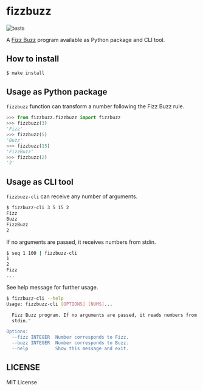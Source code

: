 # fizzbuzz

![tests](https://github.com/n0n0a/python-dev-tutorial/workflows/tests/badge.svg)

A [Fizz Buzz](https://ja.wikipedia.org/wiki/Fizz_Buzz) program available as Python package and CLI tool.

## How to install

```sh
$ make install
```

## Usage as Python package

`fizzbuzz` function can transform a number following the Fizz Buzz rule.

```py
>>> from fizzbuzz.fizzbuzz import fizzbuzz
>>> fizzbuzz(3)
'Fizz'
>>> fizzbuzz(5)
'Buzz'
>>> fizzbuzz(15)
'FizzBuzz'
>>> fizzbuzz(2)
'2'
```

## Usage as CLI tool

`fizzbuzz-cli` can receive any number of arguments.

```sh
$ fizzbuzz-cli 3 5 15 2
Fizz
Buzz
FizzBuzz
2
```

If no arguments are passed, it receives numbers from stdin.

```sh
$ seq 1 100 | fizzbuzz-cli
1
2
Fizz
...
```

See help message for further usage.

```sh
$ fizzbuzz-cli --help                                                                                                                                                                                                                                                                                       (n0n0a/docs/readme✱)
Usage: fizzbuzz-cli [OPTIONS] [NUMS]...

  Fizz Buzz program. If no arguments are passed, it reads numbers from
  stdin."

Options:
  --fizz INTEGER  Number corresponds to Fizz.
  --buzz INTEGER  Number corresponds to Buzz.
  --help          Show this message and exit.
```

## LICENSE
MIT License

